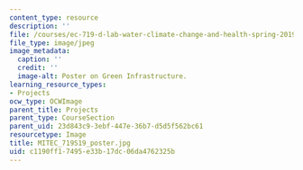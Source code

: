 ```yaml
---
content_type: resource
description: ''
file: /courses/ec-719-d-lab-water-climate-change-and-health-spring-2019/c1190ff17495e33b17dc06da4762325b_MITEC_719S19_poster.jpg
file_type: image/jpeg
image_metadata:
  caption: ''
  credit: ''
  image-alt: Poster on Green Infrastructure.
learning_resource_types:
- Projects
ocw_type: OCWImage
parent_title: Projects
parent_type: CourseSection
parent_uid: 23d843c9-3ebf-447e-36b7-d5d5f562bc61
resourcetype: Image
title: MITEC_719S19_poster.jpg
uid: c1190ff1-7495-e33b-17dc-06da4762325b
---
```

